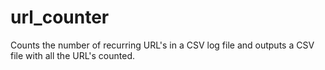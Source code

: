 # url_counter
Counts the number of recurring URL's in a CSV log file and outputs a CSV file with all the URL's counted.
